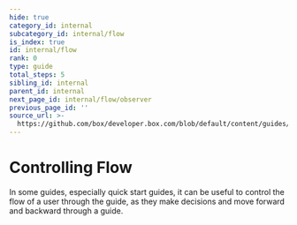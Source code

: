 ```yaml
---
hide: true
category_id: internal
subcategory_id: internal/flow
is_index: true
id: internal/flow
rank: 0
type: guide
total_steps: 5
sibling_id: internal
parent_id: internal
next_page_id: internal/flow/observer
previous_page_id: ''
source_url: >-
  https://github.com/box/developer.box.com/blob/default/content/guides/internal/flow/index.md
---
```


<!-- does not need translation -->

# Controlling Flow

In some guides, especially quick start guides, it can be useful to control the
flow of a user through the guide, as they make decisions and move forward and
backward through a guide.
